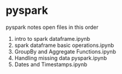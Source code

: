 # pyspark
pyspark notes
open files in this order
1. intro to spark dataframe.ipynb
2. spark dataframe basic operations.ipynb
3. GroupBy and Aggregate Functions.ipynb
4. Handling missing data pyspark.ipynb
5. Dates and Timestamps.ipynb
